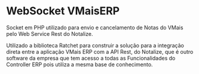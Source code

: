 # WebSocket VMaisERP
 Socket em PHP utilizado para envio e cancelamento de Notas do VMais pelo Web Service Rest do Notalize.

 Utilizado a biblioteca Ratchet para construir a solução para a integração direta entre a aplicação VMais ERP com a API Rest, do Notalize, que é outro software da empresa que tem acesso a todas as Funcionalidades do Controller ERP pois utiliza a mesma base de conhecimento.
